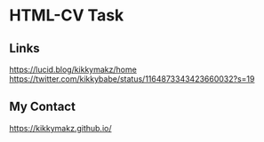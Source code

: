 # HTML-CV Task

## Links
https://lucid.blog/kikkymakz/home
https://twitter.com/kikkybabe/status/1164873343423660032?s=19

## My Contact
https://kikkymakz.github.io/
